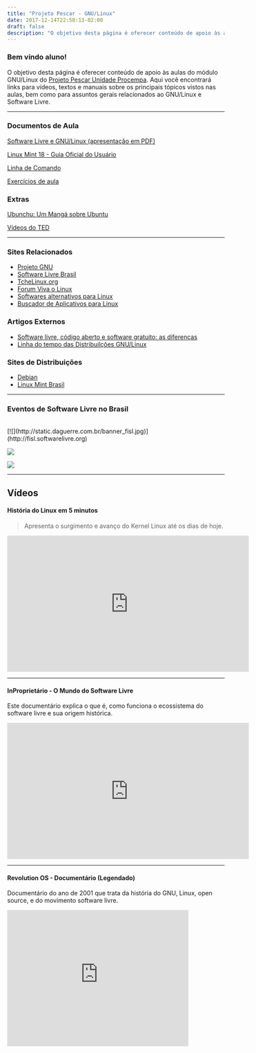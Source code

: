 ```yaml
---
title: "Projeto Pescar - GNU/Linux"
date: 2017-12-14T22:58:13-02:00
draft: false
description: "O objetivo desta página é oferecer conteúdo de apoio às aulas do módulo GNU/Linux do Projeto Pescar Unidade Procempa. Aqui você encontrará links para vídeos, textos e manuais sobre os principais tópicos vistos nas aulas, bem como para assuntos gerais relacionados ao GNU/Linux e Software Livre."
---
```


### Bem vindo aluno!  <i class="fa fa-linux "></i>
O objetivo desta página é oferecer conteúdo de apoio às aulas do módulo GNU/Linux do [Projeto Pescar Unidade Procempa](http://www2.portoalegre.rs.gov.br/pescar). Aqui você encontrará links para vídeos, textos e manuais sobre os principais tópicos vistos nas aulas, bem como para assuntos gerais relacionados ao GNU/Linux e Software Livre.


----

### Documentos de Aula
<i class="fa fa-file-pdf-o"></i> [Software Livre e GNU/Linux (apresentação em PDF)](http://static.daguerre.com.br/Software_Livre_e_%20GNU_Linux.pdf)

<i class="fa fa-file-pdf-o"></i> [Linux Mint 18 - Guia Oficial do Usuário](https://www.linuxmint.com/documentation/user-guide/Cinnamon/portuguese_brazil_18.0.pdf)

<i class="fa fa-file-text-o"></i> [Linha de Comando](/pescar_cli)

<i class="fa fa-file-text-o"></i> [Exercícios de aula](pescar_exercicios)

### Extras
<i class="fa fa-file-text-o"></i> [Ubunchu: Um Mangá sobre Ubuntu](/pt/posts/2016-04-17_ubunchu/)

<i class="fa fa-file-video-o"></i> [Vídeos do TED](/ted_videos/)

----

### Sites Relacionados
* [Projeto GNU](http://www.gnu.org/philosophy/free-sw.pt-br.html)
* [Software Livre Brasil](http://softwarelivre.org/)
* [TcheLinux.org](http://tchelinux.org/)
* [Forum Viva o Linux](http://www.vivaolinux.com.br/)
* [Softwares alternativos para Linux](http://www.linuxalt.com/)
* [Buscador de Aplicativos para Linux](http://linuxappfinder.com/alternatives)

### Artigos Externos
* [Software livre, código aberto e software gratuito: as diferenças](http://www.infowester.com/freexopen.php)
* [Linha do tempo das Distribuilções GNU/Linux](http://futurist.se/gldt/)

### Sites de Distribuições
* [Debian](https://www.debian.org/index.pt.html)
* [Linux Mint Brasil](http://www.linuxmint.com.br)

----

### Eventos de Software Livre no Brasil
<br/>
[![](http://static.daguerre.com.br/banner_fisl.jpg)](http://fisl.softwarelivre.org)


[![](http://static.daguerre.com.br/banner_latinoware.jpg)](http://latinoware.org/)

[![](http://static.daguerre.com.br/banner_flisol.jpg)](https://flisol.info/FLISOL2017/Brasil)


----

## Vídeos

#### História do Linux em 5 minutos

>Apresenta o surgimento e avanço do Kernel Linux até os dias de hoje.

<iframe width="560" height="315" src="https://www.youtube.com/embed/oqHsiFeQK30" frameborder="0" allowfullscreen></iframe>


---

#### InProprietário - O Mundo do Software Livre

Este documentário explica o que é, como funciona o ecossistema do software livre e sua origem histórica.

<iframe width="560" height="315" src="https://www.youtube.com/embed/MKDn9quw5sc" frameborder="0" allowfullscreen></iframe>

---

#### Revolution OS - Documentário (Legendado)

 Documentário do ano de 2001 que trata da história do GNU, Linux, open source, e do movimento software livre.

<iframe width="420" height="315" src="https://www.youtube.com/embed/plMxWpXhqig" frameborder="0" allowfullscreen></iframe>
